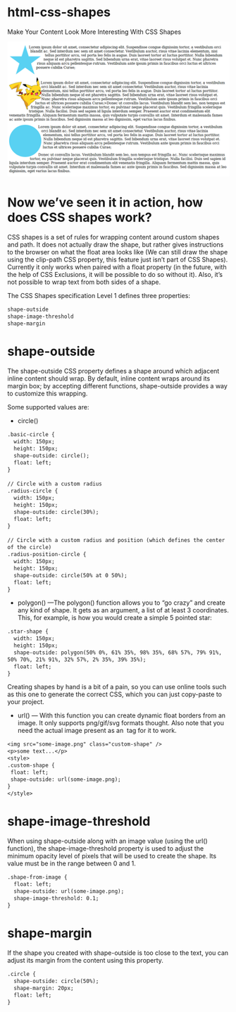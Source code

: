 # html-css-shapes
Make Your Content Look More Interesting With CSS Shapes

![Alt text](shape.png)
# Now we’ve seen it in action, how does CSS shapes work?

CSS shapes is a set of rules for wrapping content around custom shapes and path. It does not actually draw the shape, but rather gives instructions to the browser on what the float area looks like (We can still draw the shape using the clip-path CSS property, this feature just isn’t part of CSS Shapes). Currently it only works when paired with a float property (in the future, with the help of CSS Exclusions, it will be possible to do so without it). Also, it’s not possible to wrap text from both sides of a shape.

The CSS Shapes specification Level 1 defines three properties:

    shape-outside
    shape-image-threshold
    shape-margin

# shape-outside

The shape-outside CSS property defines a shape around which adjacent inline content should wrap. By default, inline content wraps around its margin box; by accepting different functions, shape-outside provides a way to customize this wrapping.

Some supported values are:

* circle()
```
.basic-circle {
  width: 150px;
  height: 150px;
  shape-outside: circle();
  float: left;
}

// Circle with a custom radius
.radius-circle {
  width: 150px;
  height: 150px;
  shape-outside: circle(30%);
  float: left;
}

// Circle with a custom radius and position (which defines the center of the circle)
.radius-position-circle {
  width: 150px;
  height: 150px;
  shape-outside: circle(50% at 0 50%);
  float: left;
}

```
* polygon() —The polygon() function allows you to “go crazy” and create any kind of shape. It gets as an argument, a list of at least 3 coordinates. This, for example, is how you would create a simple 5 pointed star:
```
.star-shape {
  width: 150px;
  height: 150px;
  shape-outside: polygon(50% 0%, 61% 35%, 98% 35%, 68% 57%, 79% 91%, 50% 70%, 21% 91%, 32% 57%, 2% 35%, 39% 35%);
  float: left;
}

```
Creating shapes by hand is a bit of a pain, so you can use online tools such as this one to generate the correct CSS, 
which you can just copy-paste to your project.

  *   url() — With this function you can create dynamic float borders from an image. 
    It only supports png/gif/svg formats thought. Also note that you need the actual image present as an <img> tag for it to work.
    
 ```
 <img src="some-image.png" class="custom-shape" />
<p>some text...</p>
<style>
.custom-shape {
  float: left;
  shape-outside: url(some-image.png);
}
</style>
 ```
 

# shape-image-threshold

When using shape-outside along with an image value (using the url() function), the shape-image-threshold property is used to adjust the minimum opacity level of pixels that will be used to create the shape. Its value must be in the range between 0 and 1.
```
.shape-from-image {
  float: left;
  shape-outside: url(some-image.png);
  shape-image-threshold: 0.1;
}

```
# shape-margin
If the shape you created with shape-outside is too close to the text, you can adjust its margin from the content using this property.

```
.circle {
  shape-outside: circle(50%);
  shape-margin: 20px;
  float: left;
}
```
